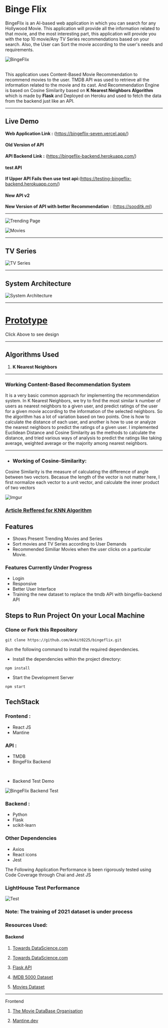
# Binge Flix

BingeFlix is an AI-based web application in which you can search for any Hollywood Movie. This application will provide all the information related to that movie, and the most interesting part, this application will provide you with the top 10 movie/Any TV Series recommendations based on your search. Also, the User can Sort the movie according to the user's needs and requirements.
<br>

![BingeFlix](https://cdn.discordapp.com/attachments/889884346301964348/980171554535137331/logo.png)

<br>
This application uses Content-Based Movie Recommendation to recommend movies to the user. TMDB API was used to retrieve all the information related to the movie and its cast. And Recommendation Engine is based on Cosine Similarity based on
<b> K Nearest Neighbors Algorithm </b> which is made by <b>
Flask </b> and Deployed on Heroku and used to fetch the data from the backend just like an API.

<br>

-----
## Live Demo 

<b>Web Application Link :</b> (https://bingeflix-seven.vercel.app/)
<br>

#### Old Version of API
<b>API Backend Link :</b> (https://bingeflix-backend.herokuapp.com/) 
<br>

#### test API 
<b>If Upper API Fails then use test api:</b>(https://testing-bingeflix-backend.herokuapp.com/)

#### New API v2
<b>New Version of API with better Recommendation</b> : (https://sooditk.ml)

-----
![Trending Page](https://cdn.discordapp.com/attachments/926055068271251467/980163620082155600/unknown.png)

![Movies](https://cdn.discordapp.com/attachments/926055068271251467/980164721212817428/unknown.png)

-------

## TV Series
![TV Series](https://cdn.discordapp.com/attachments/926055068271251467/980165029171200000/unknown.png)

-----------

## System Architecture

![System Architecture](https://cdn.discordapp.com/attachments/796397516643368961/980373711725142016/Group_76.jpg)

--------
# [Prototype](https://www.figma.com/proto/Dt8RVdVk9s6BHbshuW1I5C/Movie-Recommender?node-id=53%3A96&scaling=scale-down&page-id=0%3A1&starting-point-node-id=53%3A96)


Click Above to see design

--------
## Algorithms Used

1. <b> K Nearest Neighbors </b>
<!-- 2. <b> Heap Sort Algorithm by Heap-Js </b> -->

------
### Working Content-Based Recommendation System

It is a very basic common approach for implementing the recommendation system. In K Nearest Neighbors, we try to find the most similar k number of users as nearest neighbors to a given user, and predict ratings of the user for a given movie according to the information of the selected neighbors. So the algorithm has a lot of variation based on two points. One is how to calculate the distance of each user, and another is how to use or analyze the nearest neighbors to predict the ratings of a given user. I implemented Euclidean Distance and Cosine Similarity as the methods to calculate the distance, and tried various ways of analysis to predict the ratings like taking average, weighted average or the majority among nearest neighbors.

-----------------------------------

- ### Working of Cosine-Similarity:

 Cosine Similarity is the measure of calculating the difference of angle between two vectors. Becasue the length of the vector is not matter here, I first normalize each vector to a unit vector, and calculate the inner product of two vectors

![Imgur](https://i.imgur.com/4HFOKJt.png)


 ### [Article Reffered for KNN Algorithm](https://cs.carleton.edu/cs_comps/0910/netflixprize/final_results/knn/index.html)


<!-- ## Sorting Algorithm

Using Heap Sort the movies and TV Series get sort within no time using Heap-JS -->
## Features

- Shows Present Trending Movies and Series
- Sort movies and TV Series according to User Demands
- Recommended Similiar Movies when the user clicks on a particular Movie.
### Features Currently Under Progress

- Login 
- Responsive
- Better User Interface
- Training the new dataset to replace the tmdb API with bingeflix-backend API 

## Steps to Run Project On your Local Machine
### Clone or Fork this Repository

```
git clone https://github.com/Ankit0225/bingeflix.git
```

Run the following command to install the required dependencies.
 
- Install the dependencies within the project directory:
```
npm install
```
- Start the Development Server
```
npm start
```

## TechStack

### <b>Frontend</b> :
 - React JS
 - Mantine 

### <b>API</b> : 
 - TMDB
 - BingeFlix Backend
 <br>

 - Backend Test Demo

![BingeFlix Backend Test](https://cdn.discordapp.com/attachments/796397516643368961/980362812704571432/unknown.png)

### <b>Backend</b> :
 - Python
 - Flask
 - scikit-learn

### Other Dependencies
 - Axios
 - React icons
 - Jest 


The Following Application Performance is been rigorously tested
using Code Coverage through Chai and Jest JS  
### LightHouse Test Performance 

![Test](https://cdn.discordapp.com/attachments/912221791592796190/980214843938336838/unknown.png)

### Note: The training of 2021 dataset is under process

### Resources Used:

#### Backend


1. [Towards DataScience.com](https://towardsdatascience.com/how-to-build-from-scratch-a-content-based-movie-recommender-with-natural-language-processing-25ad400eb243)

2. [Towards DataScience.com](https://towardsdatascience.com/build-a-movie-recommendation-engine-backend-api-in-5-minutes-part-2-851b840bc26d)

3. [Flask API](https://towardsdatascience.com/creating-restful-apis-using-flask-and-python-655bad51b24#:~:text=A%20Comprehensive%20Guide%20for%20building%20Web%20APIs%20with%20Flask&text=Flask%20is%20a%20widely,scale%20up%20to%20complex%20applications)

4. [IMDB 5000 Dataset](https://www.kaggle.com/carolzhangdc/imdb-5000-movie-dataset)
5. [Movies Dataset](https://www.kaggle.com/rounakbanik/the-movies-dataset)

-----------------------------------------------------------

Frontend

1. [The Movie DataBase Organisation](https://www.themoviedb.org/)

2. [Mantine.dev](https://mantine.dev/)
